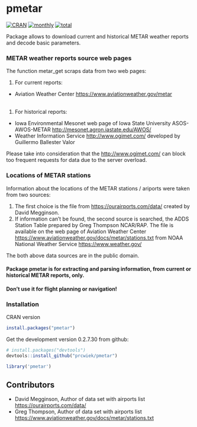
# pmetar

<!-- README.md is generated from README.Rmd. Please edit that file -->
<!-- badges: start -->

[![CRAN](https://www.r-pkg.org/badges/version/pmetar)](https://cran.r-project.org/package=pmetar)
[![monthly](https://cranlogs.r-pkg.org/badges/pmetar)](https://www.rpackages.io/package/pmetar)
[![total](https://cranlogs.r-pkg.org/badges/grand-total/pmetar)](https://www.rpackages.io/package/pmetar)
<!-- badges: end -->

Package allows to download current and historical METAR weather reports
and decode basic parameters.

### METAR weather reports source web pages

The function metar\_get scraps data from two web pages:

1.  For current reports:

-   Aviation Weather Center <https://www.aviationweather.gov/metar>
    </li>
    <br>

1.  For historical reports:

-   Iowa Environmental Mesonet web page of Iowa State University
    ASOS-AWOS-METAR <http://mesonet.agron.iastate.edu/AWOS/>
    </li>
-   Weather Information Service <http://www.ogimet.com/> developed by
    Guillermo Ballester Valor

Please take into consideration that the <http://www.ogimet.com/> can
block too frequent requests for data due to the server overload. <br>

### Locations of METAR stations

Information about the locations of the METAR stations / ariports were
taken from two sources:

1.  The first choice is the file from <https://ourairports.com/data/>
    created by David Megginson.
2.  If information can’t be found, the second source is searched, the
    ADDS Station Table prepared by Greg Thompson NCAR/RAP. The file is
    available on the web page of Aviation Weather Center
    <https://www.aviationweather.gov/docs/metar/stations.txt> from NOAA
    National Weather Service <https://www.weather.gov/>

The both above data sources are in the public domain.

#### Package pmetar is for extracting and parsing information, from current or historical METAR reports, only.

#### Don’t use it for flight planning or navigation!

### Installation

CRAN version

``` r
install.packages("pmetar")
```

Get the development version 0.2.7.30 from github:

``` r
# install.packages("devtools")
devtools::install_github("prcwiek/pmetar")
```

``` r
library('pmetar')
```

## Contributors

-   David Megginson, Author of data set with airports list
    <https://ourairports.com/data/>
-   Greg Thompson, Author of data set with airports list
    <https://www.aviationweather.gov/docs/metar/stations.txt>
